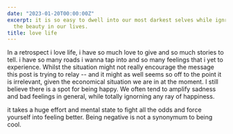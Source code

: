 ```yaml
---
date: "2023-01-20T00:00:00Z"
excerpt: it is so easy to dwell into our most darkest selves while ignroing all of
  the beauty in our lives.
title: love life
---
```


In a retrospect i love life, i have so much love to give and so much stories to tell. i have so many roads i wanna tap into and so many feelings that i yet to experience. Whilst the situation might not really encourage the message this post is trying to relay -- and it might as well seems so off to the point it is irrelevant, given the economical situation we are in at the moment. I still believe there is a spot for being happy. We often tend to amplify sadness and bad feelings in general, while totally ignorning any ray of happiness.

it takes a huge effort and mental state to fight all the odds and force yourself into feeling better. Being negative is not a synonymum to being cool.